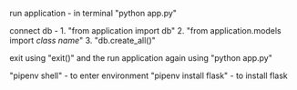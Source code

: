 run application - in terminal "python app.py"

connect db - 
    1. "from application import db"
    2. "from application.models import *class name*"
    3. "db.create_all()"

exit using "exit()" and the run application again using "python app.py" 

"pipenv shell" - to enter environment
"pipenv install flask" - to install flask